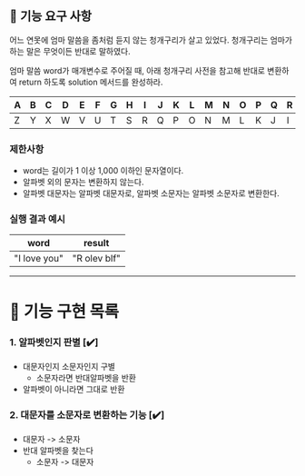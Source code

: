 ## 🚀 기능 요구 사항

어느 연못에 엄마 말씀을 좀처럼 듣지 않는 청개구리가 살고 있었다. 청개구리는 엄마가 하는 말은 무엇이든 반대로 말하였다.

엄마 말씀 word가 매개변수로 주어질 때, 아래 청개구리 사전을 참고해 반대로 변환하여 return 하도록 solution 메서드를 완성하라.

| A   | B   | C   | D   | E   | F   | G   | H   | I   | J   | K   | L   | M   | N   | O   | P   | Q   | R   | S   | T   | U   | V   | W   | X   | Y   | Z   |
| --- | --- | --- | --- | --- | --- | --- | --- | --- | --- | --- | --- | --- | --- | --- | --- | --- | --- | --- | --- | --- | --- | --- | --- | --- | --- |
| Z   | Y   | X   | W   | V   | U   | T   | S   | R   | Q   | P   | O   | N   | M   | L   | K   | J   | I   | H   | G   | F   | E   | D   | C   | B   | A   |

### 제한사항

-   word는 길이가 1 이상 1,000 이하인 문자열이다.
-   알파벳 외의 문자는 변환하지 않는다.
-   알파벳 대문자는 알파벳 대문자로, 알파벳 소문자는 알파벳 소문자로 변환한다.

### 실행 결과 예시

| word         | result       |
| ------------ | ------------ |
| "I love you" | "R olev blf" |

---

# 🎯 기능 구현 목록

### 1. 알파벳인지 판별 [✔️]
- 대문자인지 소문자인지 구별
    - 소문자라면 반대알파벳을 반환
- 알파벳이 아니라면 그대로 반환
### 2. 대문자를 소문자로 변환하는 기능 [✔️]
- 대문자 -> 소문자
- 반대 알파벳을 찾는다
    - 소문자 -> 대문자

